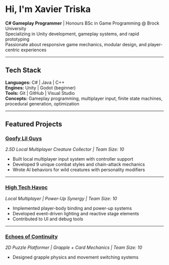 # Hi, I'm Xavier Triska

**C# Gameplay Programmer** | Honours BSc in Game Programming @ Brock University  
Specializing in Unity development, gameplay systems, and rapid prototyping  
Passionate about responsive game mechanics, modular design, and player-centric experiences

---

## Tech Stack
**Languages:** C# | Java | C++  
**Engines:** Unity | Godot (beginner)  
**Tools:** Git | GitHub | Visual Studio  
**Concepts:** Gameplay programming, multiplayer input, finite state machines, procedural generation, optimization

---

## Featured Projects

### [Goofy Lil Guys](https://store.steampowered.com/app/3565690/Goofy_Lil_Guys/)
*2.5D Local Multiplayer Creature Collector | Team Size: 10*

- Built local multiplayer input system with controller support
- Developed 9 unique combat styles and chain-attack mechanics
- Wrote AI behaviors for wild creatures with personality modifiers

---

### [High Tech Havoc](https://romanxrt.itch.io/high-tech-havoc)
*Local Multiplayer | Power-Up Synergy | Team Size: 10*

- Implemented player-body binding and power-up systems
- Developed event-driven lighting and reactive stage elements
- Contributed to UI and debug tools

---

### [Echoes of Continuity](https://romanxrt.itch.io/echoes-of-continuity)
*2D Puzzle Platformer | Grapple + Card Mechanics | Team Size: 10*

- Designed grapple physics and movement switching systems
